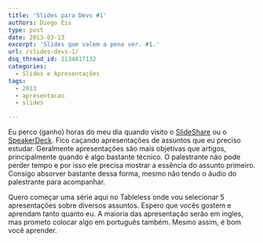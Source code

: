 ```yaml
---
title: 'Slides para Devs #1'
authors: Diego Eis
type: post
date: 2013-03-13
excerpt: 'Slides que valem a pena ver. #1.'
url: /slides-devs-1/
dsq_thread_id: 1134817132
categories:
  - Slides e Apresentações
tags:
  - 2013
  - apresentacao
  - slides

---
```

Eu perco (ganho) horas do meu dia quando visito o [SlideShare][1] ou o [SpeakerDeck][2]. Fico caçando apresentações de assuntos que eu preciso estudar. Geralmente apresentações são mais objetivas que artigos, principalmente quando é algo bastante técnico. O palestrante não pode perder tempo e por isso ele precisa mostrar a essência do assunto primeiro. Consigo absorver bastante dessa forma, mesmo não tendo o áudio do palestrante para acompanhar. 

Quero começar uma série aqui no Tableless onde vou selecionar 5 apresentações sobre diversos assuntos. Espero que vocês gostem e aprendam tanto quanto eu. A maioria das apresentação serão em ingles, mas prometo colocar algo em português também. Mesmo assim, é bom você aprender.

 [1]: http://www.slideshare.net/
 [2]: https://speakerdeck.com/